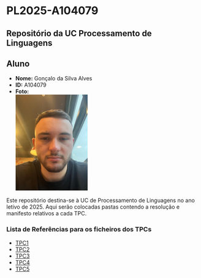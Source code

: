 # PL2025-A104079

## Repositório da UC Processamento de Linguagens

## Aluno

- **Nome:** Gonçalo da Silva Alves
- **ID:** A104079
- **Foto:** <br/> <img src="pic.jpeg" alt="Profile picture" width="188" height="250"/>

Este repositório destina-se à UC de Processamento de Linguagens no ano letivo de 2025. Aqui serão colocadas pastas contendo a resolução e manifesto relativos a cada TPC.

### Lista de Referências para os ficheiros dos TPCs

- [TPC1](./TPC1)
- [TPC2](./TPC2)
- [TPC3](./TPC3)
- [TPC4](./TPC4)
- [TPC5](./TPC5)